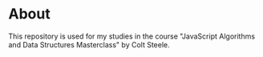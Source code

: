 # About

This repository is used for my studies in the course "JavaScript Algorithms and Data Structures Masterclass" by Colt Steele.

